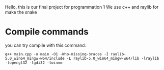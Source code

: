 Hello, this is our final project for programmation 1
We use c++ and raylib for make the snake

# Compile commands

you can try compile with this command:

```g++ main.cpp -o main -O1 -Wno-missing-braces -I raylib-5.0_win64_mingw-w64/include -L raylib-5.0_win64_mingw-w64/lib -lraylib -lopengl32 -lgdi32 -lwinmm```
